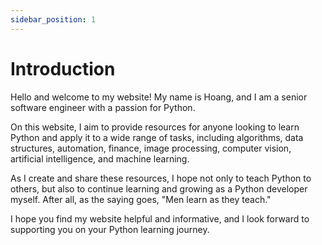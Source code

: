 ```yaml
---
sidebar_position: 1
---
```


# Introduction

Hello and welcome to my website! My name is Hoang, and I am a senior software engineer with a passion for Python.

On this website, I aim to provide resources for anyone looking to learn Python and apply it to a wide range of tasks, including algorithms, data structures, automation, finance, image processing, computer vision, artificial intelligence, and machine learning.

As I create and share these resources, I hope not only to teach Python to others, but also to continue learning and growing as a Python developer myself. After all, as the saying goes, "Men learn as they teach."

I hope you find my website helpful and informative, and I look forward to supporting you on your Python learning journey.
